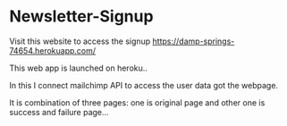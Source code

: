 # Newsletter-Signup

Visit this website to access the signup https://damp-springs-74654.herokuapp.com/

This web app is launched on heroku..

In this I connect mailchimp API to access the user data got the webpage.

It is combination of three pages: one is original page and other one is success and failure page...
